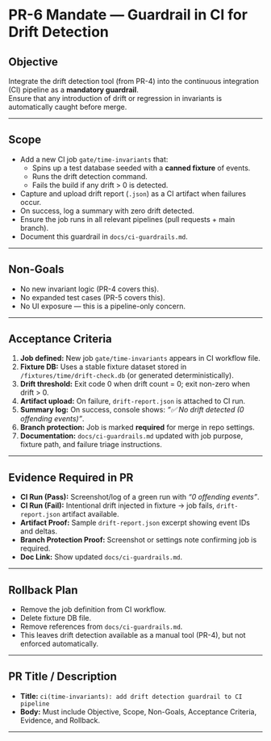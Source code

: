 # PR-6 Mandate — Guardrail in CI for Drift Detection

## Objective
Integrate the drift detection tool (from PR-4) into the continuous integration (CI) pipeline as a **mandatory guardrail**.  
Ensure that any introduction of drift or regression in invariants is automatically caught before merge.

---

## Scope
- Add a new CI job `gate/time-invariants` that:
  - Spins up a test database seeded with a **canned fixture** of events.  
  - Runs the drift detection command.  
  - Fails the build if any drift > 0 is detected.  
- Capture and upload drift report (`.json`) as a CI artifact when failures occur.  
- On success, log a summary with zero drift detected.  
- Ensure the job runs in all relevant pipelines (pull requests + main branch).  
- Document this guardrail in `docs/ci-guardrails.md`.

---

## Non-Goals
- No new invariant logic (PR-4 covers this).  
- No expanded test cases (PR-5 covers this).  
- No UI exposure — this is a pipeline-only concern.  

---

## Acceptance Criteria
1. **Job defined:** New job `gate/time-invariants` appears in CI workflow file.  
2. **Fixture DB:** Uses a stable fixture dataset stored in `/fixtures/time/drift-check.db` (or generated deterministically).  
3. **Drift threshold:** Exit code 0 when drift count = 0; exit non-zero when drift > 0.  
4. **Artifact upload:** On failure, `drift-report.json` is attached to CI run.  
5. **Summary log:** On success, console shows: *“✅ No drift detected (0 offending events)”*.  
6. **Branch protection:** Job is marked **required** for merge in repo settings.  
7. **Documentation:** `docs/ci-guardrails.md` updated with job purpose, fixture path, and failure triage instructions.  

---

## Evidence Required in PR
- **CI Run (Pass):** Screenshot/log of a green run with *“0 offending events”*.  
- **CI Run (Fail):** Intentional drift injected in fixture → job fails, `drift-report.json` artifact available.  
- **Artifact Proof:** Sample `drift-report.json` excerpt showing event IDs and deltas.  
- **Branch Protection Proof:** Screenshot or settings note confirming job is required.  
- **Doc Link:** Show updated `docs/ci-guardrails.md`.

---

## Rollback Plan
- Remove the job definition from CI workflow.  
- Delete fixture DB file.  
- Remove references from `docs/ci-guardrails.md`.  
- This leaves drift detection available as a manual tool (PR-4), but not enforced automatically.

---

## PR Title / Description
- **Title:** `ci(time-invariants): add drift detection guardrail to CI pipeline`  
- **Body:** Must include Objective, Scope, Non-Goals, Acceptance Criteria, Evidence, and Rollback.

---
```
